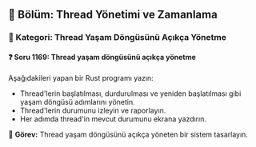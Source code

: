 ## 📘 Bölüm: Thread Yönetimi ve Zamanlama  
### 🔹 Kategori: Thread Yaşam Döngüsünü Açıkça Yönetme  
#### ❓ Soru 1169: Thread yaşam döngüsünü açıkça yönetme

Aşağıdakileri yapan bir Rust programı yazın:

- Thread'lerin başlatılması, durdurulması ve yeniden başlatılması gibi yaşam döngüsü adımlarını yönetin.
- Thread'lerin durumunu izleyin ve raporlayın.
- Her adımda thread'in mevcut durumunu ekrana yazdırın.

🔧 **Görev:** Thread yaşam döngüsünü açıkça yöneten bir sistem tasarlayın.
